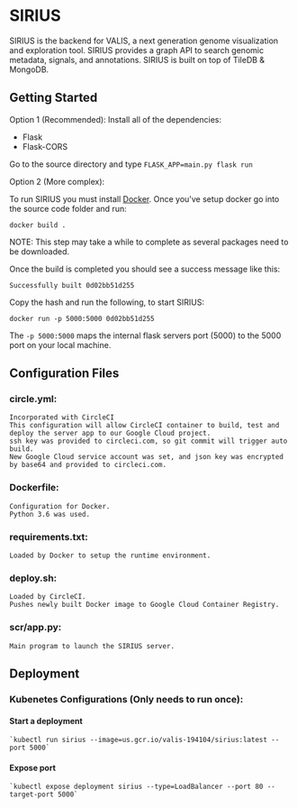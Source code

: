# SIRIUS

SIRIUS is the backend for VALIS, a next generation genome visualization and exploration tool. SIRIUS provides a graph API to search genomic metadata, signals, and annotations. SIRIUS is built on top of TileDB & MongoDB.

## Getting Started

Option 1 (Recommended):
Install all of the dependencies:
* Flask
* Flask-CORS

Go to the source directory and type `FLASK_APP=main.py flask run`


Option 2 (More complex):

To run SIRIUS you must install [Docker](https://www.docker.com/get-docker). Once you've setup docker go into the source code folder and run:
```
docker build .
```
NOTE: This step may take a while to complete as several packages need to be downloaded.

Once the build is completed you should see a success message like this:
```
Successfully built 0d02bb51d255
```
Copy the hash and run the following, to start SIRIUS:
```
docker run -p 5000:5000 0d02bb51d255
```
The `-p 5000:5000` maps the internal flask servers port (5000) to the 5000 port on your local machine.


## Configuration Files

### circle.yml:
    Incorporated with CircleCI
    This configuration will allow CircleCI container to build, test and deploy the server app to our Google Cloud project.
    ssh key was provided to circleci.com, so git commit will trigger auto build.
    New Google Cloud service account was set, and json key was encrypted by base64 and provided to circleci.com.

### Dockerfile:
    Configuration for Docker.
    Python 3.6 was used.

### requirements.txt:
    Loaded by Docker to setup the runtime environment.

### deploy.sh:
    Loaded by CircleCI.
    Pushes newly built Docker image to Google Cloud Container Registry.

### scr/app.py:
    Main program to launch the SIRIUS server.

## Deployment
### Kubenetes Configurations (Only needs to run once):
#### Start a deployment
    `kubectl run sirius --image=us.gcr.io/valis-194104/sirius:latest --port 5000` 
#### Expose port
    `kubectl expose deployment sirius --type=LoadBalancer --port 80 --target-port 5000` 
